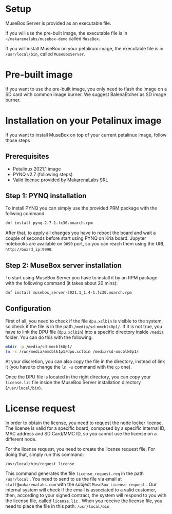 # Setup

MuseBox Server is provided as an executable file.

If you will use the pre-built image, the executable file is in `~/makarenalabs/musebox-demo` called `MuseBox`. 

If you will install MuseBox on your petalinux image, the executable file is in `/usr/local/bin`, called `MuseBoxServer`.

# Pre-built image
If you want to use the pre-built image, you only need to flash the image on a SD card with common image burner. We suggest BalenaEtcher as SD image burner.


# Installation on your Petalinux image
If you want to install MuseBox on top of your current petalinux image, follow those steps

## Prerequisites
 - Petalinux 2021.1 image
 - PYNQ v2.7 (following steps)
 - Valid license provided by MakarenaLabs SRL

## Step 1: PYNQ installation

To install PYNQ you can simply use the provided PRM package with the follwing command:
```bash
dnf install pynq-2.7-1.fc30.noarch.rpm
```

After that, to apply all changes you have to reboot the board and wait a couple of seconds before start using PYNQ on Kria board. Jupyter notebooks are available on `9090` port, so you can reach them using the URL `http://board_ip:9090`.

## Step 2: MuseBox server installation

To start using MuseBox Server you have to install it by an RPM package with the following command (it takes about 20 mins):
```bash
dnf install musebox_server-2021.1_1.4-1.fc30.noarch.rpm
```

## Configuration

First of all, you need to check if the file `dpu.xclbin` is visible to the system, so check if the file is in the path 	`/media/sd-mmcblk0p1/`. If it is not true, you have to link the DPU file (`dpu.xclbin`) into a specific directory inside `/media` folder. You can do this with the following:
```bash
mkdir -p /media/sd-mmcblk0p1/
ln -s /run/media/mmcblk1p1/dpu.xclbin /media/sd-mmcblk0p1/
```
At your discretion, you can also copy the file in the directory, instead of link it (you have to change the `ln -s` command with the `cp` one).

Once the DPU file is located in the right directory, you can copy your `license.lic` file inside the MuseBox Server installation directory (`/usr/local/bin`).

# License request

In order to obtain the license, you need to request the node locker license. The license is valid for a specific board, composed by a specific internal ID, MAC address and SD Card/MMC ID, so you cannot use the license on a different node. 

For the license request, you need to create the license request file. For doing that, simply run this command:

`/usr/local/bin/request_license`

This command generates the file `license_request.req` in the path `/usr/local` . You need to send to us the file via email at `staff@makarenalabs.com` with the subject `MuseBox License request` .
Our internal system will check if the email is associated to a valid customer, then, according to your signed contract, the system will respond to you with the license file, called `license.lic` .
When you receive the license file, you need to place the file in this path:
`/usr/local/bin`
